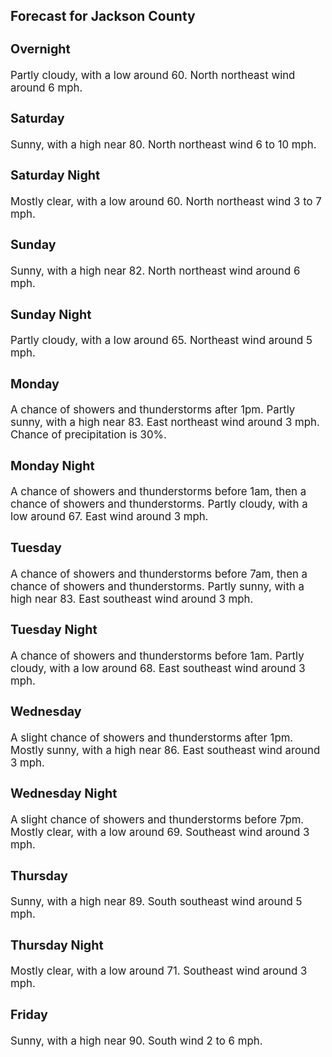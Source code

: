 <div>
   <h2>Forecast for Jackson County</h2>
   <p>
      <div style="font-size:120%">
         <h3>Overnight</h3>Partly cloudy, with a low around 60. North northeast wind around 6 mph.<br></div>
   </p>
   <p>
      <div style="font-size:120%">
         <h3>Saturday</h3>Sunny, with a high near 80. North northeast wind 6 to 10 mph.<br></div>
   </p>
   <p>
      <div style="font-size:120%">
         <h3>Saturday Night</h3>Mostly clear, with a low around 60. North northeast wind 3 to 7 mph.<br></div>
   </p>
   <p>
      <div style="font-size:120%">
         <h3>Sunday</h3>Sunny, with a high near 82. North northeast wind around 6 mph.<br></div>
   </p>
   <p>
      <div style="font-size:120%">
         <h3>Sunday Night</h3>Partly cloudy, with a low around 65. Northeast wind around 5 mph.<br></div>
   </p>
   <p>
      <div style="font-size:120%">
         <h3>Monday</h3>A chance of showers and thunderstorms after 1pm. Partly sunny, with a high near 83. East northeast wind around 3 mph. Chance
         of precipitation is 30%.<br></div>
   </p>
   <p>
      <div style="font-size:120%">
         <h3>Monday Night</h3>A chance of showers and thunderstorms before 1am, then a chance of showers and thunderstorms. Partly cloudy, with a low around
         67. East wind around 3 mph.<br></div>
   </p>
   <p>
      <div style="font-size:120%">
         <h3>Tuesday</h3>A chance of showers and thunderstorms before 7am, then a chance of showers and thunderstorms. Partly sunny, with a high near
         83. East southeast wind around 3 mph.<br></div>
   </p>
   <p>
      <div style="font-size:120%">
         <h3>Tuesday Night</h3>A chance of showers and thunderstorms before 1am. Partly cloudy, with a low around 68. East southeast wind around 3 mph.<br></div>
   </p>
   <p>
      <div style="font-size:120%">
         <h3>Wednesday</h3>A slight chance of showers and thunderstorms after 1pm. Mostly sunny, with a high near 86. East southeast wind around 3 mph.<br></div>
   </p>
   <p>
      <div style="font-size:120%">
         <h3>Wednesday Night</h3>A slight chance of showers and thunderstorms before 7pm. Mostly clear, with a low around 69. Southeast wind around 3 mph.<br></div>
   </p>
   <p>
      <div style="font-size:120%">
         <h3>Thursday</h3>Sunny, with a high near 89. South southeast wind around 5 mph.<br></div>
   </p>
   <p>
      <div style="font-size:120%">
         <h3>Thursday Night</h3>Mostly clear, with a low around 71. Southeast wind around 3 mph.<br></div>
   </p>
   <p>
      <div style="font-size:120%">
         <h3>Friday</h3>Sunny, with a high near 90. South wind 2 to 6 mph.<br></div>
   </p>
</div>